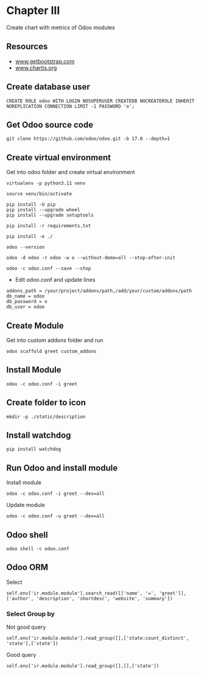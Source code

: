 # Chapter III
Create chart with metrics of Odoo modules

## Resources
- www.getbootstrap.com
- www.chartjs.org

## Create database user
```
CREATE ROLE odoo WITH LOGIN NOSUPERUSER CREATEDB NOCREATEROLE INHERIT NOREPLICATION CONNECTION LIMIT -1 PASSWORD 'o';
```
## Get Odoo source code
```
git clone https://github.com/odoo/odoo.git -b 17.0 --depth=1
```

## Create virtual environment
Get into odoo folder and create virtual environment
```
virtualenv -p python3.11 venv
```
```
source venv/bin/activate
```
```
pip install -U pip
pip install --upgrade wheel
pip install --upgrade setuptools
```
```
pip install -r requirements.txt
```
```
pip install -e ./
```
```
odoo --version
```
```
odoo -d odoo -r odoo -w o --without-demo=all --stop-after-init
```
```
odoo -c odoo.conf --save --stop
```
- Edit odoo.conf and update lines
```
addons_path = /your/project/addons/path,/add/your/custom/addons/path
db_name = odoo
db_password = o
db_user = odoo
```
## Create Module
Get into custom addons folder and run
```
odoo scaffold greet custom_addons
```
## Install Module
```
odoo -c odoo.conf -i greet
```
## Create folder to icon
```
mkdir -p ./static/description
```
## Install watchdog
```
pip install watchdog
```
## Run Odoo and install module
Install module
```
odoo -c odoo.conf -i greet --dev=all
```
Update module
```
odoo -c odoo.conf -u greet --dev=all
```
## Odoo shell
```
odoo shell -c odoo.conf
```
## Odoo ORM
Select
```
self.env['ir.module.module'].search_read([['name', '=', 'greet']],['author', 'description', 'shortdesc', 'website', 'summary'])
```
### Select Group by
Not good query
```
self.env['ir.module.module'].read_group([],['state:count_distinct', 'state'],['state'])
```
Good query
```
self.env['ir.module.module'].read_group([],[],['state'])
```
